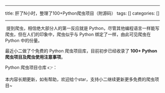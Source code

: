 
--- 
title:  肝了N小时，整理了100+Python爬虫项目（附源码） 
tags: []
categories: [] 

---
<img src="https://img-blog.csdnimg.cn/77693de1a8b34082b9e300dad71b65c9.png#pic_center" alt=""> 提到爬虫，相信绝大部分人的第一反应就是 Python，尽管其他编程语言一样能写爬虫，但在人们的印象中，爬虫似乎与 Python 绑定了一样，由此可见爬虫在 Python 中的份量。

最近小二做了个免费的 Python 爬虫项目库，目前初步已经收录了 **100+ Python 爬虫项目及爬虫使用注意事项**。

Python 爬虫项目仓库 👉：

本内容长期更新，如有帮助，欢迎给个star，支持小二继续更新更多免费的爬虫项目~

